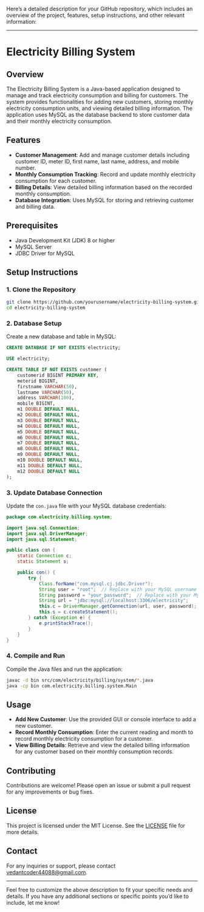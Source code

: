 Here’s a detailed description for your GitHub repository, which includes an overview of the project, features, setup instructions, and other relevant information:

---

# Electricity Billing System

## Overview

The Electricity Billing System is a Java-based application designed to manage and track electricity consumption and billing for customers. The system provides functionalities for adding new customers, storing monthly electricity consumption units, and viewing detailed billing information. The application uses MySQL as the database backend to store customer data and their monthly electricity consumption.

## Features

- **Customer Management**: Add and manage customer details including customer ID, meter ID, first name, last name, address, and mobile number.
- **Monthly Consumption Tracking**: Record and update monthly electricity consumption for each customer.
- **Billing Details**: View detailed billing information based on the recorded monthly consumption.
- **Database Integration**: Uses MySQL for storing and retrieving customer and billing data.

## Prerequisites

- Java Development Kit (JDK) 8 or higher
- MySQL Server
- JDBC Driver for MySQL

## Setup Instructions

### 1. Clone the Repository

```bash
git clone https://github.com/yourusername/electricity-billing-system.git
cd electricity-billing-system
```

### 2. Database Setup

Create a new database and table in MySQL:

```sql
CREATE DATABASE IF NOT EXISTS electricity;

USE electricity;

CREATE TABLE IF NOT EXISTS customer (
    customerid BIGINT PRIMARY KEY,
    meterid BIGINT,
    firstname VARCHAR(50),
    lastname VARCHAR(50),
    address VARCHAR(100),
    mobile BIGINT,
    m1 DOUBLE DEFAULT NULL,
    m2 DOUBLE DEFAULT NULL,
    m3 DOUBLE DEFAULT NULL,
    m4 DOUBLE DEFAULT NULL,
    m5 DOUBLE DEFAULT NULL,
    m6 DOUBLE DEFAULT NULL,
    m7 DOUBLE DEFAULT NULL,
    m8 DOUBLE DEFAULT NULL,
    m9 DOUBLE DEFAULT NULL,
    m10 DOUBLE DEFAULT NULL,
    m11 DOUBLE DEFAULT NULL,
    m12 DOUBLE DEFAULT NULL
);
```

### 3. Update Database Connection

Update the `con.java` file with your MySQL database credentials:

```java
package com.electricity.billing.system;

import java.sql.Connection;
import java.sql.DriverManager;
import java.sql.Statement;

public class con {
    static Connection c;
    static Statement s;

    public con() {
        try {
            Class.forName("com.mysql.cj.jdbc.Driver");
            String user = "root";  // Replace with your MySQL username
            String password = "your_password";  // Replace with your MySQL password
            String url = "jdbc:mysql://localhost:3306/electricity";
            this.c = DriverManager.getConnection(url, user, password);
            this.s = c.createStatement();
        } catch (Exception e) {
            e.printStackTrace();
        }
    }
}
```

### 4. Compile and Run

Compile the Java files and run the application:

```bash
javac -d bin src/com/electricity/billing/system/*.java
java -cp bin com.electricity.billing.system.Main
```

## Usage

- **Add New Customer**: Use the provided GUI or console interface to add a new customer.
- **Record Monthly Consumption**: Enter the current reading and month to record monthly electricity consumption for a customer.
- **View Billing Details**: Retrieve and view the detailed billing information for any customer based on their monthly consumption records.

## Contributing

Contributions are welcome! Please open an issue or submit a pull request for any improvements or bug fixes.

## License

This project is licensed under the MIT License. See the [LICENSE](LICENSE) file for more details.

## Contact

For any inquiries or support, please contact [vedantcoder44088@gmail.com](mailto:yourname@domain.com).

---

Feel free to customize the above description to fit your specific needs and details. If you have any additional sections or specific points you’d like to include, let me know!

